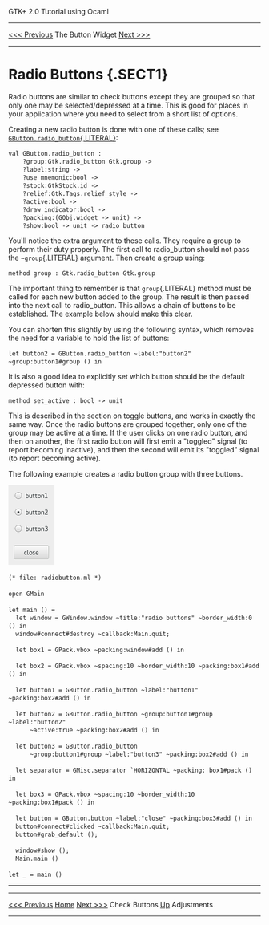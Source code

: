   GTK+ 2.0 Tutorial using Ocaml
  ------------------------------- ------------------- --------------------------
  [\<\<\< Previous](x733.html)    The Button Widget   [Next \>\>\>](c766.html)

* * * * *

Radio Buttons {.SECT1}
=============

Radio buttons are similar to check buttons except they are grouped so
that only one may be selected/depressed at a time. This is good for
places in your application where you need to select from a short list of
options.

Creating a new radio button is done with one of these calls; see
[`GButton.radio_button`{.LITERAL}](http://lablgtk.forge.ocamlcore.org/refdoc/GButton.html#VALradio_button):

~~~~ {.PROGRAMLISTING}
val GButton.radio_button :
    ?group:Gtk.radio_button Gtk.group ->
    ?label:string ->
    ?use_mnemonic:bool ->
    ?stock:GtkStock.id ->
    ?relief:Gtk.Tags.relief_style ->
    ?active:bool ->
    ?draw_indicator:bool ->
    ?packing:(GObj.widget -> unit) ->
    ?show:bool -> unit -> radio_button
~~~~

You'll notice the extra argument to these calls. They require a group to
perform their duty properly. The first call to radio\_button should not
pass the `~group`{.LITERAL} argument. Then create a group using:

~~~~ {.PROGRAMLISTING}
method group : Gtk.radio_button Gtk.group
~~~~

The important thing to remember is that `group`{.LITERAL} method must be
called for each new button added to the group. The result is then passed
into the next call to radio\_button. This allows a chain of buttons to
be established. The example below should make this clear.

You can shorten this slightly by using the following syntax, which
removes the need for a variable to hold the list of buttons:

~~~~ {.PROGRAMLISTING}
let button2 = GButton.radio_button ~label:"button2" ~group:button1#group () in
~~~~

It is also a good idea to explicitly set which button should be the
default depressed button with:

~~~~ {.PROGRAMLISTING}
method set_active : bool -> unit
~~~~

This is described in the section on toggle buttons, and works in exactly
the same way. Once the radio buttons are grouped together, only one of
the group may be active at a time. If the user clicks on one radio
button, and then on another, the first radio button will first emit a
"toggled" signal (to report becoming inactive), and then the second will
emit its "toggled" signal (to report becoming active).

The following example creates a radio button group with three buttons.

![](images/radiobuttons.png)

~~~~ {.PROGRAMLISTING}
(* file: radiobutton.ml *)

open GMain

let main () =
  let window = GWindow.window ~title:"radio buttons" ~border_width:0 () in
  window#connect#destroy ~callback:Main.quit;

  let box1 = GPack.vbox ~packing:window#add () in

  let box2 = GPack.vbox ~spacing:10 ~border_width:10 ~packing:box1#add () in

  let button1 = GButton.radio_button ~label:"button1" ~packing:box2#add () in

  let button2 = GButton.radio_button ~group:button1#group ~label:"button2"
      ~active:true ~packing:box2#add () in

  let button3 = GButton.radio_button
      ~group:button1#group ~label:"button3" ~packing:box2#add () in

  let separator = GMisc.separator `HORIZONTAL ~packing: box1#pack () in

  let box3 = GPack.vbox ~spacing:10 ~border_width:10 ~packing:box1#pack () in

  let button = GButton.button ~label:"close" ~packing:box3#add () in
  button#connect#clicked ~callback:Main.quit;
  button#grab_default ();

  window#show ();
  Main.main ()

let _ = main ()
~~~~

* * * * *

  ------------------------------ -------------------- --------------------------
  [\<\<\< Previous](x733.html)   [Home](book1.html)   [Next \>\>\>](c766.html)
  Check Buttons                  [Up](c669.html)      Adjustments
  ------------------------------ -------------------- --------------------------


